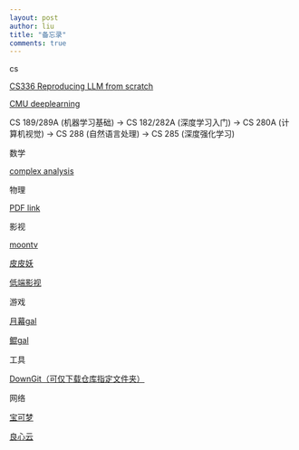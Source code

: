 ```yaml
---
layout: post
author: liu
title: "备忘录"
comments: true
---
```

cs

[CS336 Reproducing LLM from scratch](https://www.heywhale.com/mw/project/689709e023583639fc675b5c)

[CMU deeplearning](http://deeplearning.cs.cmu.edu/)

CS 189/289A (机器学习基础) -> CS 182/282A (深度学习入门)
                               -> CS 280A (计算机视觉)
                               -> CS 288 (自然语言处理)
                               -> CS 285 (深度强化学习)

数学

[complex analysis](https://zhangshenxing.github.io/teaching/%E5%A4%8D%E5%8F%98%E5%87%BD%E6%95%B0%E4%B8%8E%E7%A7%AF%E5%88%86%E5%8F%98%E6%8D%A2/chapter/main.pdf)

物理

[PDF link](http://down.wlwkw.cn:8888/)


影视

[moontv](https://moontv0.ctfedu.qzz.io/)

[皮皮妖](https://www.pipiyao.cc/)

[低端影视](https://ddys.pro/)

游戏

[月幕gal](https://www.ymgal.games/rank)

[鲲gal](https://www.kungal.com/)

工具

[DownGit（可仅下载仓库指定文件夹）](https://downgit.github.io/)

网络

[宝可梦](https://baokemeng.bid/)

[良心云](https://xn--9kqz23b19z.com/)
